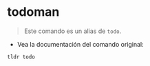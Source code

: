 # todoman

> Este comando es un alias de `todo`.

- Vea la documentación del comando original:

`tldr todo`
